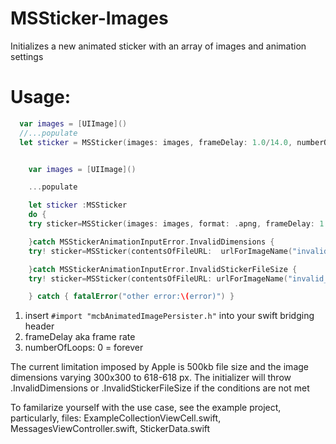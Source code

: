 # MSSticker-Images
Initializes a new animated sticker with an array of images and animation settings

# Usage:
```swift
  var images = [UIImage]()
  //...populate
  let sticker = MSSticker(images: images, frameDelay: 1.0/14.0, numberOfLoops: 0, localizedDescription: "generated sticker")


    var images = [UIImage]()

    ...populate

    let sticker :MSSticker
    do {
    try sticker=MSSticker(images: images, format: .apng, frameDelay: 1.0/14.0, numberOfLoops: 0, localizedDescription: localizedDescription)

    }catch MSStickerAnimationInputError.InvalidDimensions {
    try! sticker=MSSticker(contentsOfFileURL:  urlForImageName("invalid_image_size"), localizedDescription: "invalid dimensions")

    }catch MSStickerAnimationInputError.InvalidStickerFileSize {
    try! sticker=MSSticker(contentsOfFileURL: urlForImageName("invalid_file_size"), localizedDescription: "invalid file size")

    } catch { fatalError("other error:\(error)") }
```
1. insert `#import "mcbAnimatedImagePersister.h"` into your swift bridging header
2. frameDelay aka frame rate
3. numberOfLoops: 0 = forever

The current limitation imposed by Apple is 500kb file size and the image dimensions varying 300x300 to 618-618 px. The initializer will throw .InvalidDimensions or .InvalidStickerFileSize if the conditions are not met

To familarize yourself with the use case, see the example project, particularly, files: ExampleCollectionViewCell.swift, MessagesViewController.swift, StickerData.swift
